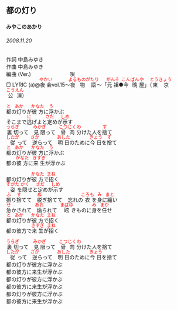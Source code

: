 <style type="text/css">
	ruby{
	    ruby-position: over;
	}
	ruby > rt{font-size: 12px;color:red;}
	p{font:16px;font-size: '楷体'}
</style>
## 都の灯り
#### みやこのあかり
###### 2008.11.20


作詞     中島みゆき　　　　　   
作曲      中島みゆき  　　　   
編曲 (Ver.) 　　　　　　　
唄     　     
□ LYRIC (a)@<ruby><rb>夜会</rb><rp>(</rp><rt>やかい</rt><rp>)</rp></ruby>vol.15～<ruby><rb>夜</rb><rp>(</rp><rt>よる</rt><rp>)</rp></ruby><ruby><rb>物語</rb><rp>(</rp><rt>ものがたり</rt><rp>)</rp></ruby>～「<ruby><rb>元祖</rb><rp>(</rp><rt>がんそ</rt><rp>)</rp></ruby>●<ruby><rb>今晩</rb><rp>(</rp><rt>こんばん</rt><rp>)</rp></ruby><ruby><rb>屋</rb><rp>(</rp><rt>や</rt><rp>)</rp></ruby>」（<ruby><rb>東京</rb><rp>(</rp><rt>とうきょう</rt><rp>)</rp></ruby><ruby><rb>公演</rb><rp>(</rp><rt>こうえん</rt><rp>)</rp></ruby>）   
   
<ruby><rb>都</rb><rp>(</rp><rt>と</rt><rp>)</rp></ruby>の<ruby><rb>灯</rb><rp>(</rp><rt>あか</rt><rp>)</rp></ruby>りが<ruby><rb>彼方</rb><rp>(</rp><rt>かなた</rt><rp>)</rp></ruby>に<ruby><rb>浮</rb><rp>(</rp><rt>う</rt><rp>)</rp></ruby>かぶ   
そこまで<ruby><rb>逃</rb><rp>(</rp><rt>に</rt><rp>)</rp></ruby>げよと<ruby><rb>定</rb><rp>(</rp><rt>さだ</rt><rp>)</rp></ruby>めが<ruby><rb>示</rb><rp>(</rp><rt>しめ</rt><rp>)</rp></ruby>す   
<ruby><rb>裏切</rb><rp>(</rp><rt>うらぎ</rt><rp>)</rp></ruby>って　<ruby><rb>見限</rb><rp>(</rp><rt>みかぎ</rt><rp>)</rp></ruby>って　<ruby><rb>骨肉</rb><rp>(</rp><rt>こつじく</rt><rp>)</rp></ruby><ruby><rb>分</rb><rp>(</rp><rt>わ</rt><rp>)</rp></ruby>けた人を<ruby><rb>捨</rb><rp>(</rp><rt>す</rt><rp>)</rp></ruby>て　   
<ruby><rb>従</rb><rp>(</rp><rt>したが</rt><rp>)</rp></ruby>って　<ruby><rb>逆</rb><rp>(</rp><rt>さか</rt><rp>)</rp></ruby>らって　<ruby><rb>明日</rb><rp>(</rp><rt>あした</rt><rp>)</rp></ruby>のために<ruby><rb>今日</rb><rp>(</rp><rt>きょう</rt><rp>)</rp></ruby>を<ruby><rb>捨</rb><rp>(</rp><rt>す</rt><rp>)</rp></ruby>て   
<ruby><rb>都</rb><rp>(</rp><rt>と</rt><rp>)</rp></ruby>の<ruby><rb>灯</rb><rp>(</rp><rt>あか</rt><rp>)</rp></ruby>りが<ruby><rb>彼方</rb><rp>(</rp><rt>かなた</rt><rp>)</rp></ruby>に<ruby><rb>浮</rb><rp>(</rp><rt>う</rt><rp>)</rp></ruby>かぶ   
都の<ruby><rb>彼方</rb><rp>(</rp><rt>かなた</rt><rp>)</rp></ruby>に<ruby><rb>来生</rb><rp>(</rp><rt>きすぎ</rt><rp>)</rp></ruby>が浮かぶ   
   
都の灯りが<ruby><rb>彼方</rb><rp>(</rp><rt>かなた</rt><rp>)</rp></ruby>で<ruby><rb>招</rb><rp>(</rp><rt>まね</rt><rp>)</rp></ruby>く   
<ruby><rb>姿</rb><rp>(</rp><rt>すがた</rt><rp>)</rp></ruby>を<ruby><rb>隠</rb><rp>(</rp><rt>かく</rt><rp>)</rp></ruby>せと<ruby><rb>定</rb><rp>(</rp><rt>さだ</rt><rp>)</rp></ruby>めが<ruby><rb>示</rb><rp>(</rp><rt>しめ</rt><rp>)</rp></ruby>す   
<ruby><rb>振</rb><rp>(</rp><rt>ふ</rt><rp>)</rp></ruby>り<ruby><rb>捨</rb><rp>(</rp><rt>す</rt><rp>)</rp></ruby>てて　<ruby><rb>脱</rb><rp>(</rp><rt>ぬ</rt><rp>)</rp></ruby>ぎ捨てて　忘れの<ruby><rb>衣</rb><rp>(</rp><rt>ころも</rt><rp>)</rp></ruby>を<ruby><rb>身</rb><rp>(</rp><rt>み</rt><rp>)</rp></ruby>に<ruby><rb>纏</rb><rp>(</rp><rt>まと</rt><rp>)</rp></ruby>い   
<ruby><rb>急</rb><rp>(</rp><rt>せ</rt><rp>)</rp></ruby>かされて　<ruby><rb>煽</rb><rp>(</rp><rt>あお</rt><rp>)</rp></ruby>られて　<ruby><rb>眩</rb><rp>(</rp><rt>まばゆ</rt><rp>)</rp></ruby>きものに<ruby><rb>身</rb><rp>(</rp><rt>み</rt><rp>)</rp></ruby>を<ruby><rb>任</rb><rp>(</rp><rt>まか</rt><rp>)</rp></ruby>せ   
<ruby><rb>都</rb><rp>(</rp><rt>と</rt><rp>)</rp></ruby>の<ruby><rb>灯</rb><rp>(</rp><rt>あか</rt><rp>)</rp></ruby>りが<ruby><rb>彼方</rb><rp>(</rp><rt>かなた</rt><rp>)</rp></ruby>で<ruby><rb>招</rb><rp>(</rp><rt>まね</rt><rp>)</rp></ruby>く   
都の彼方で<ruby><rb>来生</rb><rp>(</rp><rt>きすぎ</rt><rp>)</rp></ruby>が<ruby><rb>招</rb><rp>(</rp><rt>まね</rt><rp>)</rp></ruby>く   
   
<ruby><rb>裏切</rb><rp>(</rp><rt>うらぎ</rt><rp>)</rp></ruby>って　<ruby><rb>見限</rb><rp>(</rp><rt>みかぎ</rt><rp>)</rp></ruby>って　<ruby><rb>骨肉</rb><rp>(</rp><rt>こつじく</rt><rp>)</rp></ruby><ruby><rb>分</rb><rp>(</rp><rt>わ</rt><rp>)</rp></ruby>けた人を捨て   
<ruby><rb>従</rb><rp>(</rp><rt>したが</rt><rp>)</rp></ruby>って　<ruby><rb>逆</rb><rp>(</rp><rt>さか</rt><rp>)</rp></ruby>らって　<ruby><rb>明日</rb><rp>(</rp><rt>あした</rt><rp>)</rp></ruby>のために<ruby><rb>今日</rb><rp>(</rp><rt>きょう</rt><rp>)</rp></ruby>を捨て   
都の灯りが彼方に浮かぶ   
都の彼方に来生が浮かぶ   
都の灯りが彼方に浮かぶ   
都の彼方に来生が浮かぶ   
都の灯りが彼方に浮かぶ   
都の彼方に来生が浮かぶ   